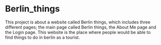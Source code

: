 # Berlin_things
This project is about a website called Berlin things, which includes three different pages; the main page called Berlin things, the About Me page and the Login page. This website is the place where people would be able to find things to do in berlin as a tourist. 